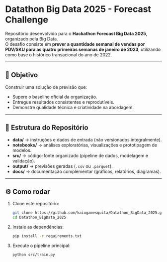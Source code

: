 # Datathon Big Data 2025 - Forecast Challenge

Repositório desenvolvido para o **Hackathon Forecast Big Data 2025**, organizado pela Big Data.  
O desafio consiste em **prever a quantidade semanal de vendas por PDV/SKU para as quatro primeiras semanas de janeiro de 2023**, utilizando como base o histórico transacional do ano de 2022.

---

## 🎯 Objetivo

Construir uma solução de previsão que:
- Supere o baseline oficial da organização.
- Entregue resultados consistentes e reprodutíveis.
- Demonstre qualidade técnica e criatividade na abordagem.

----

## 📂 Estrutura do Repositório

- **data/** → instruções e dados de entrada (não versionados integralmente).  
- **notebooks/** → análises exploratórias, visualizações e prototipagem de modelos.  
- **src/** → código-fonte organizado (pipeline de dados, modelagem e validação).  
- **output/** → previsões geradas (`.csv` ou `.parquet`).  
- **docs/** → documentação complementar (gráficos, relatórios, diagramas).  

---

## ⚙️ Como rodar

1. Clone este repositório:
   ```bash
   git clone https://github.com/kaiogamesquita/Datathon_BigData_2025.git
   cd Datathon_BigData_2025

2. Instale as dependências:
   ```bash
   pip install -r requirements.txt

3. Execute o pipeline principal:
   ```bash
   python src/train.py 

